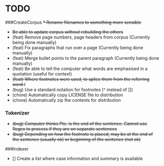 # TODO

###CreateCorpus
~~* ~~Rename filenames to something more sensible~~~~
* ~~Be able to update corpus without rebuilding the others~~
* (feat) Remove page numbers, page headers from corpus (Currently being done manually)
* (feat) Fix paragraphs that run over a page (Currently being done manually)
* (feat) Merge bullet points to the parent paragraph (Currently being done manually)
* (feat) Be able to tell the computer what words are emphasised in a quotation (useful for context) 
* ~~(feat) Where footnotes were used, to splice them from the referring word /~~ 
* (bug) Use a standard notation for footnotes (\^ instead of \[]) 
* (chore) Automatically copy LICENSE file to distribution
* (chore) Automatically zip the contents for distribution

### Tokenizer
* ~~(bug) Computer thinks Pte. is the end of the sentence. Cannot use Regex to process if they are on separate sentences~~
* ~~(bug) Depending on how the footnote is placed, may be at the end of the sentence (usually ok) or beginning of the sentence (not ok)~~

###Indexer
- [] Create a list where case information and summary is available
